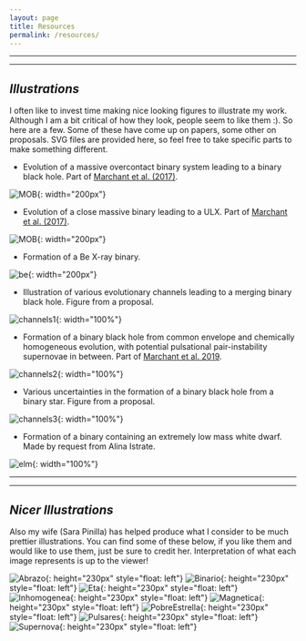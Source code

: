 ```yaml
---
layout: page
title: Resources
permalink: /resources/
---
```



****
----
## _Illustrations_

I often like to invest time making nice looking figures to illustrate my work. Although I am a bit critical
of how they look, people seem to like them :). So here are a few. Some of these have come up on papers, some other on
proposals. SVG files are provided here, so feel free to take specific parts to make something different.

- Evolution of a massive overcontact binary system leading to a binary black hole. Part of [Marchant et al. (2017)](https://ui.adsabs.harvard.edu/abs/2017A%26A...604A..55M/abstract).

![MOB](/assets/illustration/MOB.svg){: width="200px"}

- Evolution of a close massive binary leading to a ULX. Part of [Marchant et al. (2017)](https://ui.adsabs.harvard.edu/abs/2017A%26A...604A..55M/abstract).

![MOB](/assets/illustration/ULX.svg){: width="200px"}

- Formation of a Be X-ray binary. 

![be](/assets/illustration/be.svg){: width="200px"}

- Illustration of various evolutionary channels leading to a merging binary black hole. Figure from a proposal.

![channels1](/assets/illustration/channels.svg){: width="100%"}

- Formation of a binary black hole from common envelope and chemically homogeneous evolution, with potential pulsational pair-instability supernovae in between.
Part of [Marchant et al. 2019](https://ui.adsabs.harvard.edu/abs/2019ApJ...882...36M/abstract).

![channels2](/assets/illustration/channels_CE_vs_CHE.svg){: width="100%"}

- Various uncertainties in the formation of a binary black hole from a binary star. Figure from a proposal.

![channels3](/assets/illustration/diagram_flow.svg){: width="100%"}

- Formation of a binary containing an extremely low mass white dwarf. Made by request from Alina Istrate.

![elm](/assets/illustration/ELM.svg){: width="100%"}

****
----
## _Nicer Illustrations_

Also my wife (Sara Pinilla) has helped produce what I consider to be much prettier illustrations. You can find some
of these below, if you like them and would like to use them, just be sure to credit her. Interpretation of what each
image represents is up to the viewer!

![Abrazo](/assets/illustration/Abrazo.png){: height="230px" style="float: left"}
![Binario](/assets/illustration/Binario.png){: height="230px" style="float: left"}
![Eta](/assets/illustration/Eta.png){: height="230px" style="float: left"}
![Inhomogenea](/assets/illustration/Inhomogenea.png){: height="230px" style="float: left"}
![Magnetica](/assets/illustration/Magnetica.png){: height="230px" style="float: left"}
![PobreEstrella](/assets/illustration/PobreEstrella.png){: height="230px" style="float: left"}
![Pulsares](/assets/illustration/Pulsares.png){: height="230px" style="float: left"}
![Supernova](/assets/illustration/Supernova.png){: height="230px" style="float: left"}

